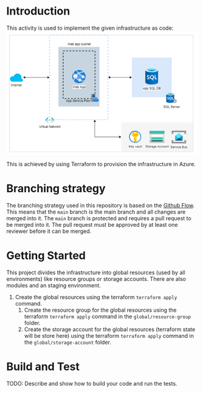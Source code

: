 # Introduction

This activity is used to implement the given infrastructure as code:
![Architecture diagram](./resources/architecture-diagram.png)

This is achieved by using Terraform to provision the infrastructure in Azure.

# Branching strategy

The branching strategy used in this repository is based on the [Github Flow](https://guides.github.com/introduction/flow/). This means that the `main` branch is the main branch and all changes are merged into it. The `main` branch is protected and requires a pull request to be merged into it. The pull request must be approved by at least one reviewer before it can be merged.

# Getting Started

This project divides the infrastructure into global resources (used by all environments) like resource groups or storage accounts. There are also modules and an staging environment.

1. Create the global resources using the terraform `terraform apply` command.
   1. Create the resource group for the global resources using the terraform `terraform apply` command in the `global/resource-group` folder.
   2. Create the storage account for the global resources (terraform state will be store here) using the terraform `terraform apply` command in the `global/storage-account` folder.

# Build and Test

TODO: Describe and show how to build your code and run the tests.
